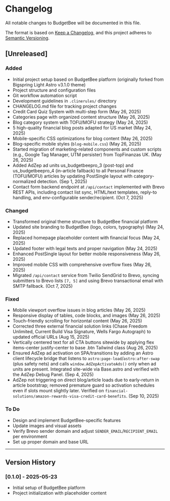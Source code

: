 # Changelog

All notable changes to BudgetBee will be documented in this file.

The format is based on [Keep a Changelog](https://keepachangelog.com/en/1.0.0/),
and this project adheres to [Semantic Versioning](https://semver.org/spec/v2.0.0.html).

## [Unreleased]

### Added

- Initial project setup based on BudgetBee platform (originally forked from Bigspring Light Astro v3.1.0 theme)
- Project structure and configuration files
- Git workflow automation script
- Development guidelines in `.clinerules/` directory
- CHANGELOG.md file for tracking project changes
- Credit Card Quiz System with multi-step form (May 26, 2025)
- Categories page with organized content structure (May 26, 2025)
- Blog category system with TOFU/MOFU strategy (May 24, 2025)
- 5 high-quality financial blog posts adapted for US market (May 24, 2025)
- Mobile-specific CSS optimizations for blog content (May 26, 2025)
- Blog-specific mobile styles (`blog-mobile.css`) (May 26, 2025)
- Started migration of marketing-related components and custom scripts (e.g., Google Tag Manager, UTM persister) from TopFinanzas UK. (May 26, 2025)
- Added AdZep ad units us_budgetbeepro_3 (post-top) and us_budgetbeepro_4 (in-article fallback) to all Personal Finance (TOFU/MOFU) articles by updating PostSingle layout with category-normalized detection. (Sep 1, 2025)
- Contact form backend endpoint at `/api/contact` implemented with Brevo REST APIs, including contact list sync, HTML/text templates, reply-to handling, and env-configurable sender/recipient. (Oct 7, 2025)

### Changed

- Transformed original theme structure to BudgetBee financial platform
- Updated site branding to BudgetBee (logo, colors, typography) (May 24, 2025)
- Replaced homepage placeholder content with financial focus (May 24, 2025)
- Updated footer with legal texts and proper navigation (May 24, 2025)
- Enhanced PostSingle layout for better mobile responsiveness (May 26, 2025)
- Improved mobile CSS with comprehensive overflow fixes (May 26, 2025)
- Migrated `/api/contact` service from Twilio SendGrid to Brevo, syncing submitters to Brevo lists `[7, 5]` and using Brevo transactional email with SMTP fallback. (Oct 7, 2025)

### Fixed

- Mobile viewport overflow issues in blog articles (May 26, 2025)
- Responsive display of tables, code blocks, and images (May 26, 2025)
- Touch-friendly scrolling for horizontal content (May 26, 2025)
- Corrected three external financial solution links (Chase Freedom Unlimited, Current Build Visa Signature, Wells Fargo Autograph) to updated official URLs (Aug 15, 2025)
- Vertically centered text for all CTA buttons sitewide by applying flex items-center justify-center to base .btn Tailwind class (Aug 26, 2025)
- Ensured AdZep ad activation on SPA/transitions by adding an Astro client lifecycle bridge that listens to `astro:page-load`/`astro:after-swap` (plus safety nets) and calls `window.AdZepActivateAds()` only when ad units are present. Integrated site-wide via Base.astro and verified with the AdZep Debug Panel. (Sep 4, 2025)
- AdZep not triggering on direct blog/article loads due to early-return in article bootstrap; removed premature guard so activation schedules even if slots mount slightly later. Verified on `financial-solutions/amazon-rewards-visa-credit-card-benefits`. (Sep 10, 2025)

### To Do

- Design and implement BudgetBee-specific features
- Update images and visual assets
- Verify Brevo sender domain and adjust `SENDER_EMAIL`/`RECIPIENT_EMAIL` per environment
- Set up proper domain and base URL

---

## Version History

### [0.1.0] - 2025-05-23

- Initial setup of BudgetBee platform
- Project initialization with placeholder content
